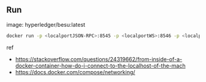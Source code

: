 ## Run

image: hyperledger/besu:latest

```sh
docker run -p <localportJSON-RPC>:8545 -p <localportWS>:8546 -p <localportP2P>:30303 hyperledger/besu:latest --rpc-http-enabled --rpc-ws-enabled
```

ref

- https://stackoverflow.com/questions/24319662/from-inside-of-a-docker-container-how-do-i-connect-to-the-localhost-of-the-mach
- https://docs.docker.com/compose/networking/
